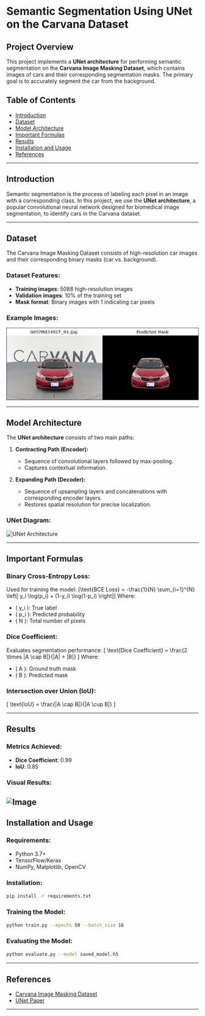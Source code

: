 # Semantic Segmentation Using UNet on the Carvana Dataset

## Project Overview
This project implements a **UNet architecture** for performing semantic segmentation on the **Carvana Image Masking Dataset**, which contains images of cars and their corresponding segmentation masks. The primary goal is to accurately segment the car from the background.

## Table of Contents
- [Introduction](#introduction)
- [Dataset](#dataset)
- [Model Architecture](#model-architecture)
- [Important Formulas](#important-formulas)
- [Results](#results)
- [Installation and Usage](#installation-and-usage)
- [References](#references)

---

## Introduction
Semantic segmentation is the process of labeling each pixel in an image with a corresponding class. In this project, we use the **UNet architecture**, a popular convolutional neural network designed for biomedical image segmentation, to identify cars in the Carvana dataset.

---

## Dataset
The Carvana Image Masking Dataset consists of high-resolution car images and their corresponding binary masks (car vs. background).

### Dataset Features:
- **Training images**: 5088 high-resolution images
- **Validation images**: 10% of the training set
- **Mask format**: Binary images with 1 indicating car pixels

### Example Images:
![Car Image](https://raw.githubusercontent.com/creafz/kaggle-carvana/master/img/example_predictions.gif)

---

## Model Architecture
The **UNet architecture** consists of two main paths:

1. **Contracting Path (Encoder):**
   - Sequence of convolutional layers followed by max-pooling.
   - Captures contextual information.

2. **Expanding Path (Decoder):**
   - Sequence of upsampling layers and concatenations with corresponding encoder layers.
   - Restores spatial resolution for precise localization.

### UNet Diagram:
![UNet Architecture](https://miro.medium.com/v2/resize:fit:1400/0*hljnVQ1r4ZcWxx-4.jpg)

---

## Important Formulas

### Binary Cross-Entropy Loss:
Used for training the model:
\[\text{BCE Loss} = -\frac{1}{N} \sum_{i=1}^{N} \left[ y_i \log(p_i) + (1-y_i) \log(1-p_i) \right]\]
Where:
- \( y_i \): True label
- \( p_i \): Predicted probability
- \( N \): Total number of pixels

### Dice Coefficient:
Evaluates segmentation performance:
\[
\text{Dice Coefficient} = \frac{2 \times |A \cap B|}{|A| + |B|}
\]
Where:
- \( A \): Ground truth mask
- \( B \): Predicted mask

### Intersection over Union (IoU):
\[
\text{IoU} = \frac{|A \cap B|}{|A \cup B|}
\]

---

## Results

### Metrics Achieved:
- **Dice Coefficient**: 0.99
- **IoU**: 0.85

### Visual Results:
![Image](https://miro.medium.com/v2/resize:fit:1400/1*3dmHfN7a3l2uVSpY-z_TDA.png)
---

## Installation and Usage

### Requirements:
- Python 3.7+
- TensorFlow/Keras
- NumPy, Matplotlib, OpenCV

### Installation:
```bash
pip install -r requirements.txt
```

### Training the Model:
```bash
python train.py --epochs 50 --batch_size 16
```

### Evaluating the Model:
```bash
python evaluate.py --model saved_model.h5
```

---

## References
- [Carvana Image Masking Dataset](https://www.kaggle.com/c/carvana-image-masking-challenge)
- [UNet Paper](https://arxiv.org/abs/1505.04597)

---
